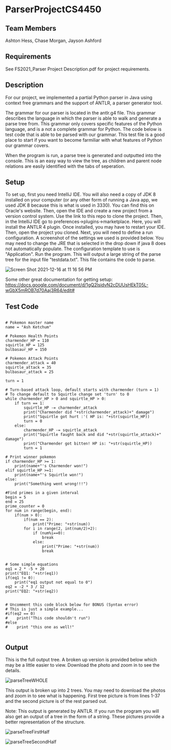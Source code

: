 # ParserProjectCS4450

## Team Members
Ashton Hess, Chase Morgan, Jayson Ashford

## Requirements
See FS2021_Parser Project Description.pdf for project requirements.

## Description 
For our project, we implemented a partial Python parser in Java using context free grammars and the support of ANTLR, a parser generator tool. 

The grammar for our parser is located in the antlr.g4 file. This grammar describes the language in which the parser is able to walk and generate a parse tree from. This grammar only covers specific features of the Python language, and is a not a complete grammar for Python. The code below is test code that is able to be parsed with our grammar. This test file is a good place to start if you want to become farmiliar with what features of Python our grammar covers.

When the program is run, a parse tree is generated and outputted into the console. This is an easy way to view the tree, as children and parent node relations are easily identified with the tabs of seperation. 

## Setup
To set up, first you need IntelliJ IDE.  You will also need a copy of JDK 8 installed on your computer (or any other form of running a Java app, we used JDK 8 because this is what is used in 3330). You can find this on Oracle's website. Then, open the IDE and create a new project from a version control system. Use the link to this repo to clone the project. Then, in the IntelliJ IDE go to preferences->plugins->marketplace. Here, you will install the ANTLR 4 plugin. Once installed, you may have to restart your IDE. Then, open the project you cloned. Next, you will need to define a run configuration. A screenshot of the settings we used is provided below. You may need to change the JRE that is selected in the drop down if java 8 does not automatically populate. The configuration template to use is "Application". Run the program. This will output a large string of the parse tree for the input file "testdata.txt". This file contains the code to parse. 


![Screen Shot 2021-12-16 at 11 16 56 PM](https://user-images.githubusercontent.com/79738205/146492896-85459564-77db-444d-87a9-638fcaefebf5.png)

Some other great documentation for getting setup:
https://docs.google.com/document/d/1gQ2lsidvN2cDUUsHEkT05L-wGbX5mROB7d70Aaj3R64/edit#


## Test Code

```

# Pokemon master name
name = "Ash Ketchum"

# Pokemon Health Points
charmender_HP = 110
squirtle_HP = 125
bulbasaur_HP = 150

# Pokemon Attack Points
charmender_attack = 40
squirtle_attack = 35
bulbasaur_attack = 25

turn = 1

# Turn-based attack loop, default starts with charmender (turn = 1)
# To change default to Squirtle change set 'turn' to 0
while charmender_HP > 0 and squirtle_HP > 0:
    if turn == 1:
        squirtle_HP -= charmender_attack
        print("Charmender did "+str(charmender_attack)+" damage")
        print("Squirtle got hurt :'( HP is: "+str(squirtle_HP))
        turn = 0
    else:
        charmender_HP -= squirtle_attack
        print("Squirtle faught back and did "+str(squirtle_attack)+" damage")
        print("Charmender got bitten! HP is: "+str(squirtle_HP))
        turn = 1

# Print winner pokemon
if charmender_HP >= 1:
    print(name+"'s Charmender won!")
elif squirtle_HP >=1:
    print(name+"'s Squirtle won!")
else:
    print("Something went wrong!!!")

#Find primes in a given interval
begin = 5
end = 25
prime_counter = 0
for num in range(begin, end):
    if(num > 0):
        if(num == 2):
            print("Prime: "+str(num))
        for i in range(2, int(num/2)+2):
            if (num%i==0):
                break
            else:
                print("Prime: "+str(num))
                break


# Some simple equations
eq1 = 2 * -5 + 20
print("EQ1: "+str(eq1))
if(eq1 != 0):
    print("eq1 output not equal to 0")
eq2 = -2 * 3 / 12
print("EQ2: "+str(eq2))


# Uncomment this code block below for BONUS (Syntax error)
# This is just a simple example...
#if(eq2 == 0)
#    print("This code shouldn't run")
#else
#    print "this one as well!"


```

## Output
This is the full output tree. A broken up version is provided below which may be a little easier to view. Download the photo and zoom in to see the details.

![parseTreeWHOLE](https://user-images.githubusercontent.com/79738205/146495770-9853985f-34a1-4464-be4a-2c6a718eb2ba.png)

This output is broken up into 2 trees. You may need to download the photos and zoom in to see what is happening. First tree picture is from lines 1-37 and the second picture is of the rest parsed out.

Note: This output is generated by ANTLR. If you run the program you will also get an output of a tree in the form of a string. These pictures provide a better representation of the structure. 

![parseTreeFirstHalf](https://user-images.githubusercontent.com/79738205/146495081-f1796565-9c2b-47f7-bef7-4f9a92eb5cbe.png)


![parseTreeSecondHalf](https://user-images.githubusercontent.com/79738205/146495109-45a2b3b6-6672-4a58-b85d-c11fc5a7810a.png)

